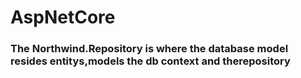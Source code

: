 # AspNetCore
### The Northwind.Repository is where the database model resides entitys,models the db context and therepository
